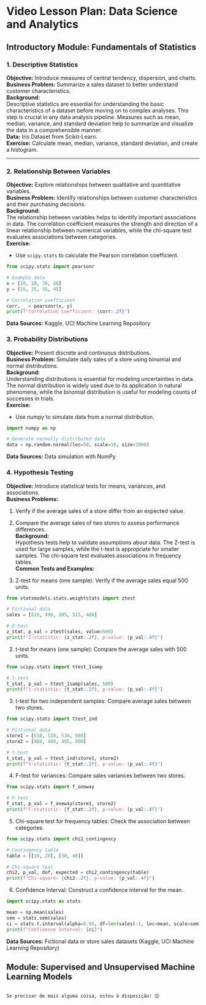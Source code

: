 
# Video Lesson Plan: Data Science and Analytics

## Introductory Module: Fundamentals of Statistics

### 1. Descriptive Statistics

**Objective:** Introduce measures of central tendency, dispersion, and charts.  
**Business Problem:** Summarize a sales dataset to better understand customer characteristics.  
**Background:**  
Descriptive statistics are essential for understanding the basic characteristics of a dataset before moving on to complex analyses. This step is crucial in any data analysis pipeline. Measures such as mean, median, variance, and standard deviation help to summarize and visualize the data in a comprehensible manner.  
**Data:** Iris Dataset from Scikit-Learn.  
**Exercise:** Calculate mean, median, variance, standard deviation, and create a histogram.

---

### 2. Relationship Between Variables

**Objective:** Explore relationships between qualitative and quantitative variables.  
**Business Problem:** Identify relationships between customer characteristics and their purchasing decisions.  
**Background:**  
The relationship between variables helps to identify important associations in data. The correlation coefficient measures the strength and direction of a linear relationship between numerical variables, while the chi-square test evaluates associations between categories.  
**Exercise:**

- Use `scipy.stats` to calculate the Pearson correlation coefficient.

```python
from scipy.stats import pearsonr

# Example data
x = [10, 20, 30, 40]
y = [15, 25, 35, 45]

# Correlation coefficient
corr, _ = pearsonr(x, y)
print(f"Correlation coefficient: {corr:.2f}")
```

**Data Sources:** Kaggle, UCI Machine Learning Repository

### 3. Probability Distributions

**Objective:** Present discrete and continuous distributions.  
**Business Problem:** Simulate daily sales of a store using binomial and normal distributions.  
**Background:**  
Understanding distributions is essential for modeling uncertainties in data. The normal distribution is widely used due to its application in natural phenomena, while the binomial distribution is useful for modeling counts of successes in trials.  
**Exercise:**

- Use numpy to simulate data from a normal distribution.

```python
import numpy as np

# Generate normally distributed data
data = np.random.normal(loc=50, scale=10, size=1000)
```

**Data Sources:** Data simulation with NumPy

### 4. Hypothesis Testing

**Objective:** Introduce statistical tests for means, variances, and associations.  
**Business Problems:**

1. Verify if the average sales of a store differ from an expected value.
2. Compare the average sales of two stores to assess performance differences.  
   **Background:**  
   Hypothesis tests help to validate assumptions about data. The Z-test is used for large samples, while the t-test is appropriate for smaller samples. The chi-square test evaluates associations in frequency tables.  
   **Common Tests and Examples:**

3. Z-test for means (one sample): Verify if the average sales equal 500 units.

```python
from statsmodels.stats.weightstats import ztest

# Fictional data
sales = [510, 490, 505, 515, 480]

# Z-test
z_stat, p_val = ztest(sales, value=500)
print(f"Z-statistic: {z_stat:.2f}, p-value: {p_val:.4f}")
```

2. t-test for means (one sample): Compare the average sales with 500 units.

```python
from scipy.stats import ttest_1samp

# t-test
t_stat, p_val = ttest_1samp(sales, 500)
print(f"t-statistic: {t_stat:.2f}, p-value: {p_val:.4f}")
```

3. t-test for two independent samples: Compare average sales between two stores.

```python
from scipy.stats import ttest_ind

# Fictional data
store1 = [510, 520, 530, 500]
store2 = [480, 490, 495, 500]

# t-test
t_stat, p_val = ttest_ind(store1, store2)
print(f"t-statistic: {t_stat:.2f}, p-value: {p_val:.4f}")
```

4. F-test for variances: Compare sales variances between two stores.

```python
from scipy.stats import f_oneway

# F-test
f_stat, p_val = f_oneway(store1, store2)
print(f"F-statistic: {f_stat:.2f}, p-value: {p_val:.4f}")
```

5. Chi-square test for frequency tables: Check the association between categories.

```python
from scipy.stats import chi2_contingency

# Contingency table
table = [[10, 20], [30, 40]]

# Chi-square test
chi2, p_val, dof, expected = chi2_contingency(table)
print(f"Chi-square: {chi2:.2f}, p-value: {p_val:.4f}")
```

6. Confidence Interval: Construct a confidence interval for the mean.

```python
import scipy.stats as stats

mean = np.mean(sales)
sem = stats.sem(sales)
ci = stats.t.interval(alpha=0.95, df=len(sales)-1, loc=mean, scale=sem)
print(f"Confidence Interval: {ci}")
```

**Data Sources:** Fictional data or store sales datasets (Kaggle, UCI Machine Learning Repository)

## Module: Supervised and Unsupervised Machine Learning Models
```

Se precisar de mais alguma coisa, estou à disposição! 😊